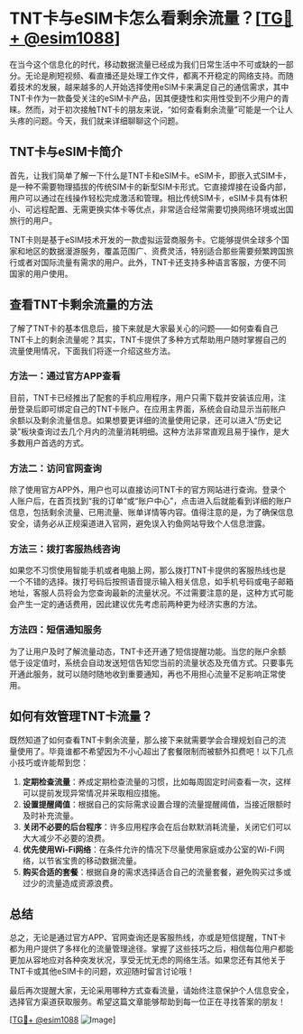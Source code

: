 # TNT卡与eSIM卡怎么看剩余流量？[[TG💪+ @esim1088](https://t.me/s/esim1088)]

在当今这个信息化的时代，移动数据流量已经成为我们日常生活中不可或缺的一部分。无论是刷短视频、看直播还是处理工作文件，都离不开稳定的网络支持。而随着技术的发展，越来越多的人开始选择使用eSIM卡来满足自己的通信需求，其中TNT卡作为一款备受关注的eSIM卡产品，因其便捷性和实用性受到不少用户的青睐。然而，对于初次接触TNT卡的朋友来说，“如何查看剩余流量”可能是一个让人头疼的问题。今天，我们就来详细聊聊这个问题。

## TNT卡与eSIM卡简介

首先，让我们简单了解一下什么是TNT卡和eSIM卡。eSIM卡，即嵌入式SIM卡，是一种不需要物理插拔的传统SIM卡的新型SIM卡形式。它直接焊接在设备内部，用户可以通过在线操作轻松完成激活和管理。相比传统SIM卡，eSIM卡具有体积小、可远程配置、无需更换实体卡等优点，非常适合经常需要切换网络环境或出国旅行的用户。

TNT卡则是基于eSIM技术开发的一款虚拟运营商服务卡。它能够提供全球多个国家和地区的数据漫游服务，覆盖范围广、资费灵活，特别适合那些需要频繁跨国旅行或者对国际流量有需求的用户。此外，TNT卡还支持多种语言客服，方便不同国家的用户使用。

## 查看TNT卡剩余流量的方法

了解了TNT卡的基本信息后，接下来就是大家最关心的问题——如何查看自己TNT卡上的剩余流量呢？其实，TNT卡提供了多种方式帮助用户随时掌握自己的流量使用情况，下面我们将逐一介绍这些方法。

### 方法一：通过官方APP查看

目前，TNT卡已经推出了配套的手机应用程序，用户只需下载并安装该应用，注册登录后即可绑定自己的TNT卡账户。在应用主界面，系统会自动显示当前账户余额以及剩余流量信息。如果想要更详细的流量使用记录，还可以进入“历史记录”板块查询过去几个月内的流量消耗明细。这种方法非常直观且易于操作，是大多数用户首选的方式。

### 方法二：访问官网查询

除了使用官方APP外，用户也可以直接访问TNT卡的官方网站进行查询。登录个人账户后，在首页找到“我的订单”或“账户中心”，点击进入后就能看到详细的账户信息，包括剩余流量、已用流量、账单详情等内容。值得注意的是，为了确保信息安全，请务必从正规渠道进入官网，避免误入钓鱼网站导致个人信息泄露。

### 方法三：拨打客服热线咨询

如果您不习惯使用智能手机或者电脑上网，那么拨打TNT卡提供的客服热线也是一个不错的选择。拨打号码后按照语音提示输入相关信息，如手机号码或电子邮箱地址，客服人员将会为您查询最新的流量状况。不过需要注意的是，这种方式可能会产生一定的通话费用，因此建议优先考虑前两种更为经济实惠的方法。

### 方法四：短信通知服务

为了让用户及时了解流量动态，TNT卡还开通了短信提醒功能。当您的账户余额低于设定值时，系统会自动发送短信告知您当前的流量状态及充值方式。只要事先开通此服务，就可以随时随地收到重要通知，再也不用担心流量不足影响正常使用。

## 如何有效管理TNT卡流量？

既然知道了如何查看TNT卡剩余流量，那么接下来就需要学会合理规划自己的流量使用了。毕竟谁都不希望因为不小心超出了套餐限制而被额外扣费吧！以下几点小技巧或许能帮到您：

1. **定期检查流量**：养成定期检查流量的习惯，比如每周固定时间查看一次，这样可以提前发现异常情况并采取相应措施。
2. **设置提醒阈值**：根据自己的实际需求设置合理的流量提醒阈值，当接近限额时及时补充流量。
3. **关闭不必要的后台程序**：许多应用程序会在后台默默消耗流量，关闭它们可以大大减少不必要的浪费。
4. **优先使用Wi-Fi网络**：在条件允许的情况下尽量使用家庭或办公室的Wi-Fi网络，以节省宝贵的移动数据流量。
5. **购买合适的套餐**：根据自身的需求选择适合自己的流量套餐，避免购买过多或过少的流量造成资源浪费。

## 总结

总之，无论是通过官方APP、官网查询还是客服热线，亦或是短信提醒，TNT卡都为用户提供了多样化的流量管理途径。掌握了这些技巧之后，相信每位用户都能更加从容地应对各种突发状况，享受无忧无虑的网络生活。如果您还有其他关于TNT卡或其他eSIM卡的问题，欢迎随时留言讨论哦！

最后再次提醒大家，无论采用哪种方式查看流量，请始终注意保护个人信息安全，选择官方渠道获取服务。希望这篇文章能够帮助到每一位正在寻找答案的朋友！

[[TG💪+ @esim1088](https://t.me/s/esim1088) ![Image](https://i.postimg.cc/4NQfJmqS/Snipaste-2025-05-13-00-14-12.png)]